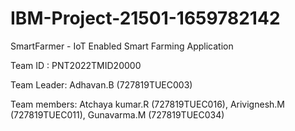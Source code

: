 # IBM-Project-21501-1659782142
SmartFarmer - IoT Enabled Smart Farming Application

Team ID :  PNT2022TMID20000

Team Leader: Adhavan.B (727819TUEC003) 

Team members: Atchaya kumar.R (727819TUEC016), Arivignesh.M (727819TUEC011), Gunavarma.M (727819TUEC034)
